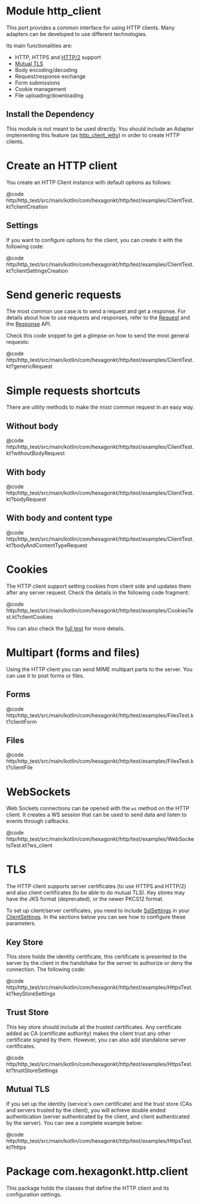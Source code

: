 
# Module http_client
This port provides a common interface for using HTTP clients. Many adapters can be developed to use
different technologies.

Its main functionalities are:

* HTTP, HTTPS and [HTTP/2] support
* [Mutual TLS]
* Body encoding/decoding
* Request/response exchange
* Form submissions
* Cookie management
* File uploading/downloading

[HTTP/2]: https://en.wikipedia.org/wiki/HTTP/2
[Mutual TLS]: https://en.wikipedia.org/wiki/Mutual_authentication

## Install the Dependency
This module is not meant to be used directly. You should include an Adapter implementing this
feature (as [http_client_jetty]) in order to create HTTP clients.

[http_client_jetty]: http_client_jetty

# Create an HTTP client
You create an HTTP Client instance with default options as follows:

@code http/http_test/src/main/kotlin/com/hexagonkt/http/test/examples/ClientTest.kt?clientCreation

## Settings
If you want to configure options for the client, you can create it with the following code:

@code http/http_test/src/main/kotlin/com/hexagonkt/http/test/examples/ClientTest.kt?clientSettingsCreation

# Send generic requests
The most common use case is to send a request and get a response. For details about how to
use requests and responses, refer to the [Request] and the [Response] API.

Check this code snippet to get a glimpse on how to send the most general requests:

@code http/http_test/src/main/kotlin/com/hexagonkt/http/test/examples/ClientTest.kt?genericRequest

[Request]: api/http/http/com.hexagonkt.http.model/-http-request
[Response]: api/http/http/com.hexagonkt.http.model/-http-response

# Simple requests shortcuts
There are utility methods to make the most common request in an easy way.

## Without body
@code http/http_test/src/main/kotlin/com/hexagonkt/http/test/examples/ClientTest.kt?withoutBodyRequest

## With body
@code http/http_test/src/main/kotlin/com/hexagonkt/http/test/examples/ClientTest.kt?bodyRequest

## With body and content type
@code http/http_test/src/main/kotlin/com/hexagonkt/http/test/examples/ClientTest.kt?bodyAndContentTypeRequest

# Cookies
The HTTP client support setting cookies from client side and updates them after any server request.
Check the details in the following code fragment:

@code http/http_test/src/main/kotlin/com/hexagonkt/http/test/examples/CookiesTest.kt?clientCookies

You can also check the [full test] for more details.

[full test]: https://github.com/hexagontk/hexagon/blob/release/3/http/http_test/src/main/kotlin/com/hexagonkt/http/test/examples/CookiesTest.kt

# Multipart (forms and files)
Using the HTTP client you can send MIME multipart parts to the server. You can use it to post forms
or files.

## Forms
@code http/http_test/src/main/kotlin/com/hexagonkt/http/test/examples/FilesTest.kt?clientForm

## Files
@code http/http_test/src/main/kotlin/com/hexagonkt/http/test/examples/FilesTest.kt?clientFile

# WebSockets
Web Sockets connections can be opened with the `ws` method on the HTTP client. It creates a WS
session that can be used to send data and listen to events through callbacks.

@code http/http_test/src/main/kotlin/com/hexagonkt/http/test/examples/WebSocketsTest.kt?ws_client

# TLS
The HTTP client supports server certificates (to use HTTPS and HTTP/2) and also client certificates
(to be able to do mutual TLS). Key stores may have the JKS format (deprecated), or the newer PKCS12
format.

To set up client/server certificates, you need to include [SslSettings] in your [ClientSettings]. In
the sections below you can see how to configure these parameters.

[SslSettings]: api/http/http/com.hexagonkt.http/-ssl-settings
[ClientSettings]: api/http/http_client/com.hexagonkt.http.client/-http-client-settings

## Key Store
This store holds the identity certificate, this certificate is presented to the server by the client
in the handshake for the server to authorize or deny the connection. The following code:

@code http/http_test/src/main/kotlin/com/hexagonkt/http/test/examples/HttpsTest.kt?keyStoreSettings

## Trust Store
This key store should include all the trusted certificates. Any certificate added as CA (certificate
authority) makes the client trust any other certificate signed by them. However, you can also add
standalone server certificates.

@code http/http_test/src/main/kotlin/com/hexagonkt/http/test/examples/HttpsTest.kt?trustStoreSettings

## Mutual TLS
If you set up the identity (service's own certificate) and the trust store (CAs and servers trusted
by the client), you will achieve double ended authentication (server authenticated by the client,
and client authenticated by the server). You can see a complete example below:

@code http/http_test/src/main/kotlin/com/hexagonkt/http/test/examples/HttpsTest.kt?https

# Package com.hexagonkt.http.client
This package holds the classes that define the HTTP client and its configuration settings.

[http]: http
